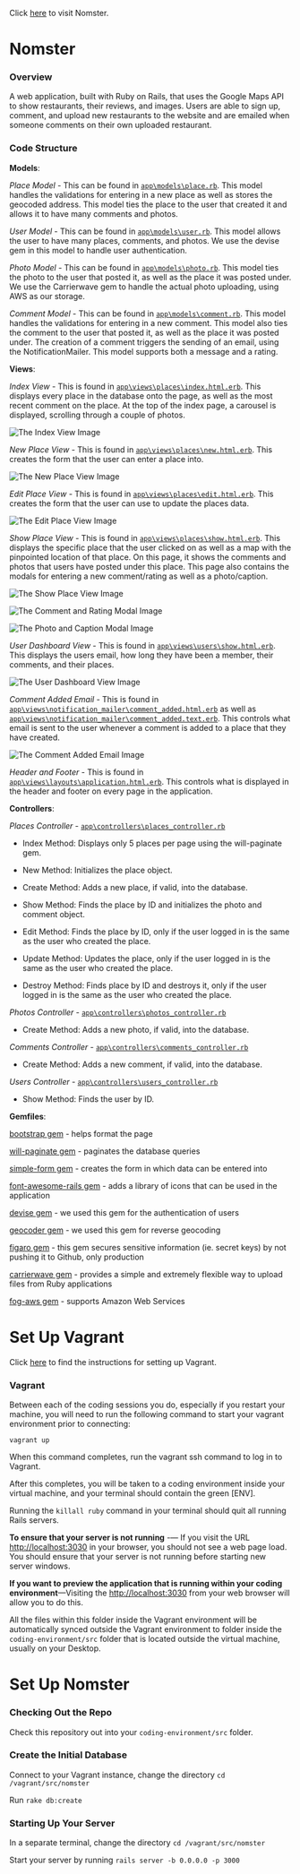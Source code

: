 Click [here](https://nomster-zoe-kramer.herokuapp.com/) to visit Nomster.

# Nomster

### Overview

A web application, built with Ruby on Rails, that uses the Google Maps API to show restaurants, their reviews, and images. Users are able to sign up, comment, and upload new restaurants to the website and are emailed when someone comments on their own uploaded restaurant. 

### Code Structure

**Models**:

*Place Model* - This can be found in [`app\models\place.rb`](https://github.com/ZoeBKramer/nomster/blob/master/app/models/place.rb). This model handles the validations for entering in a new place as well as stores the geocoded address. This model ties the place to the user that created it and allows it to have many comments and photos.  

*User Model* - This can be found in [`app\models\user.rb`](https://github.com/ZoeBKramer/nomster/blob/master/app/models/user.rb). This model allows the user to have many places, comments, and photos. We use the devise gem in this model to handle user authentication. 

*Photo Model* - This can be found in [`app\models\photo.rb`](https://github.com/ZoeBKramer/nomster/blob/master/app/models/photo.rb). This model ties the photo to the user that posted it, as well as the place it was posted under. We use the Carrierwave gem to handle the actual photo uploading, using AWS as our storage. 

*Comment Model* - This can be found in [`app\models\comment.rb`](https://github.com/ZoeBKramer/nomster/blob/master/app/models/comment.rb). This model handles the validations for entering in a new comment. This model also ties the comment to the user that posted it, as well as the place it was posted under. The creation of a comment triggers the sending of an email, using the NotificationMailer. This model supports both a message and a rating.  

**Views**:

*Index View* - This is found in [`app\views\places\index.html.erb`](https://github.com/ZoeBKramer/nomster/blob/master/app/views/places/index.html.erb). This displays every place in the database onto the page, as well as the most recent comment on the place. At the top of the index page, a carousel is displayed, scrolling through a couple of photos. 

![The Index View Image](https://raw.githubusercontent.com/ZoeBKramer/nomster/master/app/assets/images/Nomster/Nomster.png)

*New Place View* - This is found in [`app\views\places\new.html.erb`](https://github.com/ZoeBKramer/nomster/blob/master/app/views/places/new.html.erb). This creates the form that the user can enter a place into. 

![The New Place View Image](https://raw.githubusercontent.com/ZoeBKramer/nomster/master/app/assets/images/Nomster/NewPlace.png)

*Edit Place View* - This is found in [`app\views\places\edit.html.erb`](https://github.com/ZoeBKramer/nomster/blob/master/app/views/places/edit.html.erb). This creates the form that the user can use to update the places data. 

![The Edit Place View Image](https://raw.githubusercontent.com/ZoeBKramer/nomster/master/app/assets/images/Nomster/EditPlace.png)

*Show Place View* - This is found in [`app\views\places\show.html.erb`](https://github.com/ZoeBKramer/nomster/blob/master/app/views/places/show.html.erb). This displays the specific place that the user clicked on as well as a map with the pinpointed location of that place. On this page, it shows the comments and photos that users have posted under this place. This page also contains the modals for entering a new comment/rating as well as a photo/caption. 

![The Show Place View Image](https://raw.githubusercontent.com/ZoeBKramer/nomster/master/app/assets/images/Nomster/Place.png)

![The Comment and Rating Modal Image](https://raw.githubusercontent.com/ZoeBKramer/nomster/master/app/assets/images/Nomster/Comment.png)

![The Photo and Caption Modal Image](https://raw.githubusercontent.com/ZoeBKramer/nomster/master/app/assets/images/Nomster/Photo.png)

*User Dashboard View* - This is found in [`app\views\users\show.html.erb`](https://github.com/ZoeBKramer/nomster/blob/master/app/views/users/show.html.erb). This displays the users email, how long they have been a member, their comments, and their places. 

![The User Dashboard View Image](https://raw.githubusercontent.com/ZoeBKramer/nomster/master/app/assets/images/Nomster/UserShow.png)

*Comment Added Email* - This is found in [`app\views\notification_mailer\comment_added.html.erb`](https://github.com/ZoeBKramer/nomster/blob/master/app/views/notification_mailer/comment_added.html.erb) as well as [`app\views\notification_mailer\comment_added.text.erb`](https://github.com/ZoeBKramer/nomster/blob/master/app/views/notification_mailer/comment_added.text.erb). This controls what email is sent to the user whenever a comment is added to a place that they have created. 

![The Comment Added Email Image](https://raw.githubusercontent.com/ZoeBKramer/nomster/master/app/assets/images/Nomster/CommentAddedEmail.png)

*Header and Footer* - This is found in [`app\views\layouts\application.html.erb`](https://github.com/ZoeBKramer/nomster/blob/master/app/views/layouts/application.html.erb). This controls what is displayed in the header and footer on every page in the application.

**Controllers**:

*Places Controller* - [`app\controllers\places_controller.rb`](https://github.com/ZoeBKramer/nomster/blob/master/app/controllers/places_controller.rb)

* Index Method: Displays only 5 places per page using the will-paginate gem.

* New Method: Initializes the place object.

* Create Method: Adds a new place, if valid, into the database.

* Show Method: Finds the place by ID and initializes the photo and comment object.

* Edit Method: Finds the place by ID, only if the user logged in is the same as the user who created the place. 

* Update Method: Updates the place, only if the user logged in is the same as the user who created the place. 

* Destroy Method: Finds place by ID and destroys it, only if the user logged in is the same as the user who created the place. 

*Photos Controller* - [`app\controllers\photos_controller.rb`](https://github.com/ZoeBKramer/nomster/blob/master/app/controllers/photos_controller.rb)

* Create Method: Adds a new photo, if valid, into the database.

*Comments Controller* - [`app\controllers\comments_controller.rb`](https://github.com/ZoeBKramer/nomster/blob/master/app/controllers/comments_controller.rb)

* Create Method: Adds a new comment, if valid, into the database. 

*Users Controller* - [`app\controllers\users_controller.rb`](https://github.com/ZoeBKramer/nomster/blob/master/app/controllers/users_controller.rb)

* Show Method: Finds the user by ID. 

**Gemfiles**:

[bootstrap gem](https://github.com/twbs/bootstrap-rubygem) - helps format the page 

[will-paginate gem](https://github.com/mislav/will_paginate) - paginates the database queries

[simple-form gem](https://github.com/plataformatec/simple_form) - creates the form in which data can be entered into

[font-awesome-rails gem](https://github.com/bokmann/font-awesome-rails) - adds a library of icons that can be used in the application

[devise gem](https://github.com/plataformatec/devise) - we used this gem for the authentication of users  

[geocoder gem](https://github.com/alexreisner/geocoder) - we used this gem for reverse geocoding

[figaro gem](https://github.com/laserlemon/figaro) - this gem secures sensitive information (ie. secret keys) by not pushing it to Github, only production 

[carrierwave gem](https://github.com/carrierwaveuploader/carrierwave) - provides a simple and extremely flexible way to upload files from Ruby applications

[fog-aws gem](https://github.com/fog/fog-aws) - supports Amazon Web Services

# Set Up Vagrant

Click [here](https://github.com/university-bootcamp/coding-environment/blob/master/windows-vagrant.md) to find the instructions for setting up Vagrant.

### Vagrant

Between each of the coding sessions you do, especially if you restart your machine, you will need to run the following command to start your vagrant environment prior to connecting:

`vagrant up`

When this command completes, run the vagrant ssh command to log in to Vagrant.

After this completes, you will be taken to a coding environment inside your virtual machine, and your terminal should contain the green [ENV].

Running the `killall ruby` command in your terminal should quit all running Rails servers.

**To ensure that your server is not running** -— If you visit the URL [http://localhost:3030](http://localhost:3030) in your browser, you should not see a web page load. You should ensure that your server is not running before starting new server windows.

**If you want to preview the application that is running within your coding environment**—Visiting the [http://localhost:3030](http://localhost:3030) from your web browser will allow you to do this.

All the files within this folder inside the Vagrant environment will be automatically synced outside the Vagrant environment to folder inside the `coding-environment/src` folder that is located outside the virtual machine, usually on your Desktop.

# Set Up Nomster

### Checking Out the Repo

Check this repository out into your `coding-environment/src` folder. 

### Create the Initial Database

Connect to your Vagrant instance, change the directory `cd /vagrant/src/nomster`

Run `rake db:create`

### Starting Up Your Server

In a separate terminal, change the directory `cd /vagrant/src/nomster`

Start your server by running `rails server -b 0.0.0.0 -p 3000`


